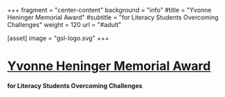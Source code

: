 +++
fragment = "center-content"
background = "info"
#title = "Yvonne Heninger Memorial Award"
#subtitle = "for Literacy Students Overcoming Challenges"
weight = 120
url = "#adult"

[asset]
image = "gsl-logo.svg"
+++

# [Yvonne Heninger Memorial Award](#)
#### for Literacy Students Overcoming Challenges


